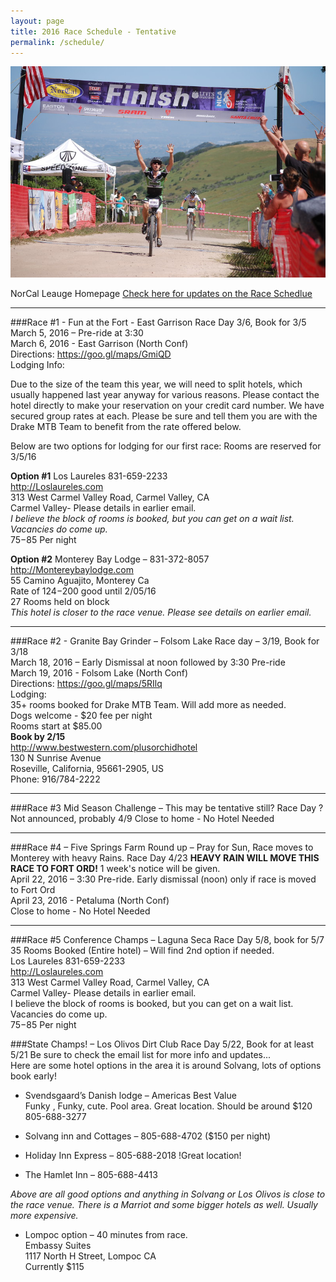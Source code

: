 ```yaml
---
layout: page
title: 2016 Race Schedule - Tentative
permalink: /schedule/
---
```


![finishline pic](../images/ftw.jpg)

NorCal Leauge Homepage <a href="http://www.norcalmtb.org/">Check here for updates on the Race Schedlue</a>

****

###Race #1 - Fun at the Fort - East Garrison Race Day 3/6,  Book for 3/5<br>
March 5, 2016 – Pre-ride at 3:30<br>
March 6, 2016 - East Garrison (North Conf)<br> 
Directions: <https://goo.gl/maps/GmiQD><br>
Lodging Info: 

Due to the size of the team this year, we will need to split hotels, which usually happened last year anyway for various reasons. 
Please contact the hotel directly to make your reservation on your credit card number.   We have secured group rates at each. 
Please be sure and tell them you are with the Drake MTB Team to benefit from the rate offered below. 

Below are two options for lodging for our first race:
Rooms are reserved for 3/5/16

**Option #1**
Los Laureles 831-659-2233<br>
<http://Loslaureles.com><br>
313 West Carmel Valley Road, Carmel Valley, CA<br>
Carmel Valley- Please details in earlier email.<br>
*I believe the block of rooms is booked, but you can get on a wait list.  Vacancies do come up.*<br>
$75 -$85 Per night

**Option #2**
Monterey Bay Lodge – 831-372-8057<br>
<http://Montereybaylodge.com><br>
55 Camino Aguajito, Monterey Ca<br>
Rate of $124-$200 good until 2/05/16<br>
27 Rooms held on block<br>
*This hotel is closer to the race venue.  Please see details on earlier email.* 

****

###Race #2 - Granite Bay Grinder – Folsom Lake Race day – 3/19,  Book for 3/18<br>
March 18, 2016 – Early Dismissal at noon followed by 3:30 Pre-ride<br> 
March 19, 2016 - Folsom Lake (North Conf)<br>
Directions: <https://goo.gl/maps/5RIlq><br>
Lodging:<br>
35+ rooms booked for Drake MTB Team.  Will add more as needed.<br>
Dogs welcome - $20 fee per night<br>
Rooms start at $85.00<br>
**Book by 2/15**<br>
<http://www.bestwestern.com/plusorchidhotel><br>
130 N Sunrise Avenue<br>
Roseville, California, 95661-2905, US<br>
Phone: 916/784-2222

****

###Race #3 Mid Season Challenge – This may be tentative still? Race Day ?  Not announced,  probably 4/9
Close to home - No Hotel Needed

****

###Race #4 – Five Springs Farm Round up – Pray for Sun, Race moves to Monterey with heavy Rains. Race Day 4/23 
**HEAVY RAIN WILL MOVE THIS RACE TO FORT ORD!** 1 week's notice will be given.<br>
April 22, 2016 – 3:30 Pre-ride. Early dismissal (noon) only if race is moved to Fort Ord<br>
April 23, 2016 - Petaluma (North Conf)<br>
Close to home - No Hotel Needed

****

###Race #5 Conference Champs – Laguna Seca Race Day 5/8, book for 5/7
35 Rooms Booked (Entire hotel) – Will find 2nd option if needed.<br>
Los Laureles 831-659-2233<br>
<http://Loslaureles.com><br>
313 West Carmel Valley Road, Carmel Valley, CA<br>
Carmel Valley- Please details in earlier email.<br>
I believe the block of rooms is booked, but you can get on a wait list.  Vacancies do come up.<br>
$75 -$85 Per night

###State Champs! – Los Olivos Dirt Club Race Day 5/22,  Book for at least 5/21
Be sure to check the email list for more info and updates...<br>
Here are some hotel options in the area it is around Solvang, lots of options book early!<br>

* Svendsgaard’s Danish lodge – Americas Best Value<br>
Funky , Funky, cute. Pool area. Great location. Should be around $120<br>
805-688-3277<br>

* Solvang inn and Cottages –  805-688-4702 ($150 per night)

* Holiday Inn Express – 805-688-2018 !Great location!

* The Hamlet Inn – 805-688-4413

 *Above are all good options and anything in Solvang or Los Olivos is close to the race venue. There is a Marriot and some bigger hotels as well.  Usually more expensive.*
 
* Lompoc option – 40 minutes from race.<br>
Embassy Suites<br>
1117 North H Street, Lompoc CA<br>
Currently $115

